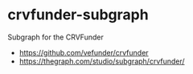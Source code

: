 # crvfunder-subgraph

Subgraph for the CRVFunder 
* https://github.com/vefunder/crvfunder
* https://thegraph.com/studio/subgraph/crvfunder/
